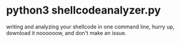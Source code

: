 # python3 shellcodeanalyzer.py
writing and analyzing your shellcode in one command line, hurry up, download it noooooow, and don't make an issue.

